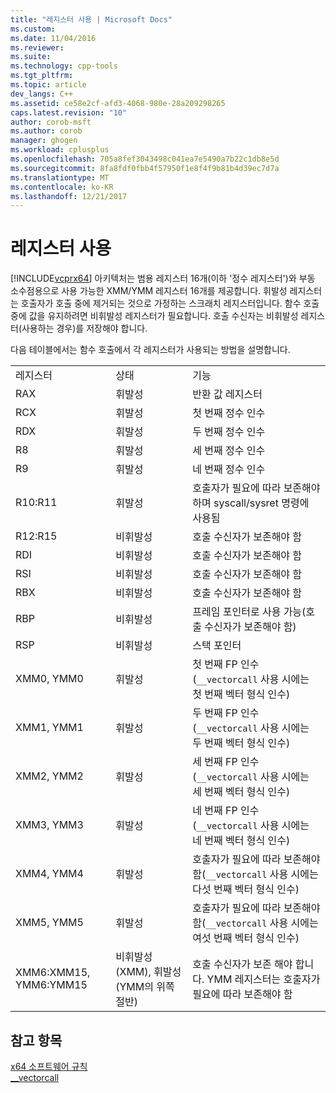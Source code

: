 ```yaml
---
title: "레지스터 사용 | Microsoft Docs"
ms.custom: 
ms.date: 11/04/2016
ms.reviewer: 
ms.suite: 
ms.technology: cpp-tools
ms.tgt_pltfrm: 
ms.topic: article
dev_langs: C++
ms.assetid: ce58e2cf-afd3-4068-980e-28a209298265
caps.latest.revision: "10"
author: corob-msft
ms.author: corob
manager: ghogen
ms.workload: cplusplus
ms.openlocfilehash: 705a8fef3043498c041ea7e5490a7b22c1db8e5d
ms.sourcegitcommit: 8fa8fdf0fbb4f57950f1e8f4f9b81b4d39ec7d7a
ms.translationtype: MT
ms.contentlocale: ko-KR
ms.lasthandoff: 12/21/2017
---
```

# <a name="register-usage"></a>레지스터 사용
[!INCLUDE[vcprx64](../assembler/inline/includes/vcprx64_md.md)] 아키텍처는 범용 레지스터 16개(이하 '정수 레지스터')와 부동 소수점용으로 사용 가능한 XMM/YMM 레지스터 16개를 제공합니다. 휘발성 레지스터는 호출자가 호출 중에 제거되는 것으로 가정하는 스크래치 레지스터입니다. 함수 호출 중에 값을 유지하려면 비휘발성 레지스터가 필요합니다. 호출 수신자는 비휘발성 레지스터(사용하는 경우)를 저장해야 합니다.  
  
 다음 테이블에서는 함수 호출에서 각 레지스터가 사용되는 방법을 설명합니다.  
  
||||  
|-|-|-|  
|레지스터|상태|기능|  
|RAX|휘발성|반환 값 레지스터|  
|RCX|휘발성|첫 번째 정수 인수|  
|RDX|휘발성|두 번째 정수 인수|  
|R8|휘발성|세 번째 정수 인수|  
|R9|휘발성|네 번째 정수 인수|  
|R10:R11|휘발성|호출자가 필요에 따라 보존해야 하며 syscall/sysret 명령에 사용됨|  
|R12:R15|비휘발성|호출 수신자가 보존해야 함|  
|RDI|비휘발성|호출 수신자가 보존해야 함|  
|RSI|비휘발성|호출 수신자가 보존해야 함|  
|RBX|비휘발성|호출 수신자가 보존해야 함|  
|RBP|비휘발성|프레임 포인터로 사용 가능(호출 수신자가 보존해야 함)|  
|RSP|비휘발성|스택 포인터|  
|XMM0, YMM0|휘발성|첫 번째 FP 인수(`__vectorcall` 사용 시에는 첫 번째 벡터 형식 인수)|  
|XMM1, YMM1|휘발성|두 번째 FP 인수(`__vectorcall` 사용 시에는 두 번째 벡터 형식 인수)|  
|XMM2, YMM2|휘발성|세 번째 FP 인수(`__vectorcall` 사용 시에는 세 번째 벡터 형식 인수)|  
|XMM3, YMM3|휘발성|네 번째 FP 인수(`__vectorcall` 사용 시에는 네 번째 벡터 형식 인수)|  
|XMM4, YMM4|휘발성|호출자가 필요에 따라 보존해야 함(`__vectorcall` 사용 시에는 다섯 번째 벡터 형식 인수)|  
|XMM5, YMM5|휘발성|호출자가 필요에 따라 보존해야 함(`__vectorcall` 사용 시에는 여섯 번째 벡터 형식 인수)|  
|XMM6:XMM15, YMM6:YMM15|비휘발성(XMM), 휘발성(YMM의 위쪽 절반)|호출 수신자가 보존 해야 합니다. YMM 레지스터는 호출자가 필요에 따라 보존해야 함|  
  
## <a name="see-also"></a>참고 항목  
 [x64 소프트웨어 규칙](../build/x64-software-conventions.md)   
 [__vectorcall](../cpp/vectorcall.md)
